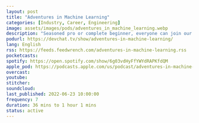 ```yaml
---
layout: post
title: "Adventures in Machine Learning"
categories: [Industry, Career, Engineering]
image: assets/images/pods/adventures_in_machine_learning.webp
description: "Seasoned pro or complete beginner, everyone can join our weekly Adventures in Machine Learning podcast. We're covering all the breakthroughs, influencers, and resources of Machine Learning with our venturesome AI panel and guests. We discuss advanced concepts in plain English. This is the AI podcast you've been looking for."
podurl: https://devchat.tv/show/adventures-in-machine-learning/
lang: English
rss: https://feeds.feedwrench.com/adventures-in-machine-learning.rss
pocketcasts:
spotify: https://open.spotify.com/show/6g03vdHyFfYWYdRAPKfdQM
apple_pod: https://podcasts.apple.com/us/podcast/adventures-in-machine-learning/id1531074814
overcast:
youtube:
stitcher:
soundcloud:
last_published: 2022-06-23 10:00:00
frequency: 7
duration: 36 mins to 1 hour 1 mins
status: active
---
```

